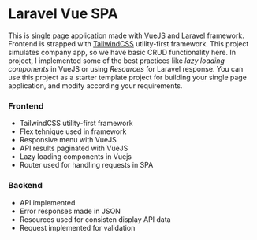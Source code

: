 # Laravel Vue SPA
This is single page application made with [VueJS](https://vuejs.org/) and [Laravel](https://laravel.com/) framework. Frontend is strapped with [TailwindCSS](https://tailwindcss.com/) utility-first framework. This project simulates company app, so we have basic CRUD functionality here. In project, I implemented some of the best practices like *lazy loading components* in VueJS or using *Resources* for Laravel response. You can use this project as a starter template project for building your single page application, and modify according your requirements.

### Frontend
- TailwindCSS utility-first framework
- Flex tehnique used in framework
- Responsive menu with VueJS
- API results paginated with VueJS
- Lazy loading components in Vuejs
- Router used for handling requests in SPA


### Backend
- API implemented
- Error responses made in JSON
- Resources used for consisten display API data 
- Request implemented for validation

